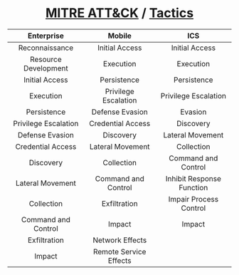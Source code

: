 <div align="center">

# [MITRE ATT&CK](https://attack.mitre.org) / [Tactics](https://attack.mitre.org/tactics)

| Enterprise           | Mobile                 | ICS                       |
|:----------------------:|:------------------------:|:---------------------------:|
| Reconnaissance       | Initial Access         | Initial Access            |
| Resource Development | Execution              | Execution                 |
| Initial Access       | Persistence            | Persistence               |
| Execution            | Privilege Escalation   | Privilege Escalation      |
| Persistence          | Defense Evasion        | Evasion                   |
| Privilege Escalation | Credential Access      | Discovery                 |
| Defense Evasion      | Discovery              | Lateral Movement          |
| Credential Access    | Lateral Movement       | Collection                |
| Discovery            | Collection             | Command and Control       |
| Lateral Movement     | Command and Control    | Inhibit Response Function |
| Collection           | Exfiltration           | Impair Process Control    |
| Command and Control  | Impact                 | Impact                    |
| Exfiltration         | Network Effects        |                           |
| Impact               | Remote Service Effects |                           |

</div>
